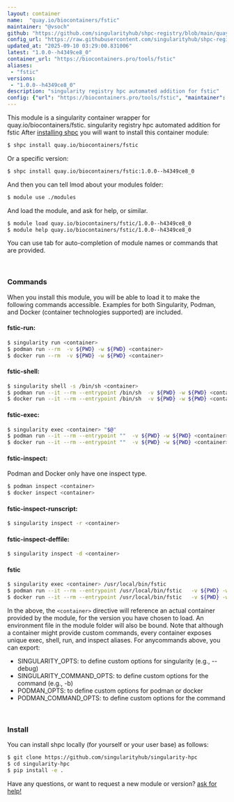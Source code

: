 ```yaml
---
layout: container
name:  "quay.io/biocontainers/fstic"
maintainer: "@vsoch"
github: "https://github.com/singularityhub/shpc-registry/blob/main/quay.io/biocontainers/fstic/container.yaml"
config_url: "https://raw.githubusercontent.com/singularityhub/shpc-registry/main/quay.io/biocontainers/fstic/container.yaml"
updated_at: "2025-09-10 03:29:00.831006"
latest: "1.0.0--h4349ce8_0"
container_url: "https://biocontainers.pro/tools/fstic"
aliases:
 - "fstic"
versions:
 - "1.0.0--h4349ce8_0"
description: "singularity registry hpc automated addition for fstic"
config: {"url": "https://biocontainers.pro/tools/fstic", "maintainer": "@vsoch", "description": "singularity registry hpc automated addition for fstic", "latest": {"1.0.0--h4349ce8_0": "sha256:170556752d24a2e3edb49434d4f18889554d595b293892bbc4e7bc2cf6c445d3"}, "tags": {"1.0.0--h4349ce8_0": "sha256:170556752d24a2e3edb49434d4f18889554d595b293892bbc4e7bc2cf6c445d3"}, "docker": "quay.io/biocontainers/fstic", "aliases": {"fstic": "/usr/local/bin/fstic"}}
---
```


This module is a singularity container wrapper for quay.io/biocontainers/fstic.
singularity registry hpc automated addition for fstic
After [installing shpc](#install) you will want to install this container module:


```bash
$ shpc install quay.io/biocontainers/fstic
```

Or a specific version:

```bash
$ shpc install quay.io/biocontainers/fstic:1.0.0--h4349ce8_0
```

And then you can tell lmod about your modules folder:

```bash
$ module use ./modules
```

And load the module, and ask for help, or similar.

```bash
$ module load quay.io/biocontainers/fstic/1.0.0--h4349ce8_0
$ module help quay.io/biocontainers/fstic/1.0.0--h4349ce8_0
```

You can use tab for auto-completion of module names or commands that are provided.

<br>

### Commands

When you install this module, you will be able to load it to make the following commands accessible.
Examples for both Singularity, Podman, and Docker (container technologies supported) are included.

#### fstic-run:

```bash
$ singularity run <container>
$ podman run --rm  -v ${PWD} -w ${PWD} <container>
$ docker run --rm  -v ${PWD} -w ${PWD} <container>
```

#### fstic-shell:

```bash
$ singularity shell -s /bin/sh <container>
$ podman run --it --rm --entrypoint /bin/sh  -v ${PWD} -w ${PWD} <container>
$ docker run --it --rm --entrypoint /bin/sh  -v ${PWD} -w ${PWD} <container>
```

#### fstic-exec:

```bash
$ singularity exec <container> "$@"
$ podman run --it --rm --entrypoint ""  -v ${PWD} -w ${PWD} <container> "$@"
$ docker run --it --rm --entrypoint ""  -v ${PWD} -w ${PWD} <container> "$@"
```

#### fstic-inspect:

Podman and Docker only have one inspect type.

```bash
$ podman inspect <container>
$ docker inspect <container>
```

#### fstic-inspect-runscript:

```bash
$ singularity inspect -r <container>
```

#### fstic-inspect-deffile:

```bash
$ singularity inspect -d <container>
```


#### fstic

```bash
$ singularity exec <container> /usr/local/bin/fstic
$ podman run --it --rm --entrypoint /usr/local/bin/fstic   -v ${PWD} -w ${PWD} <container> -c " $@"
$ docker run --it --rm --entrypoint /usr/local/bin/fstic   -v ${PWD} -w ${PWD} <container> -c " $@"
```



In the above, the `<container>` directive will reference an actual container provided
by the module, for the version you have chosen to load. An environment file in the
module folder will also be bound. Note that although a container
might provide custom commands, every container exposes unique exec, shell, run, and
inspect aliases. For anycommands above, you can export:

 - SINGULARITY_OPTS: to define custom options for singularity (e.g., --debug)
 - SINGULARITY_COMMAND_OPTS: to define custom options for the command (e.g., -b)
 - PODMAN_OPTS: to define custom options for podman or docker
 - PODMAN_COMMAND_OPTS: to define custom options for the command

<br>

### Install

You can install shpc locally (for yourself or your user base) as follows:

```bash
$ git clone https://github.com/singularityhub/singularity-hpc
$ cd singularity-hpc
$ pip install -e .
```

Have any questions, or want to request a new module or version? [ask for help!](https://github.com/singularityhub/singularity-hpc/issues)